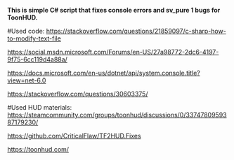 **This is simple C# script that fixes console errors and sv_pure 1 bugs for ToonHUD.**


#Used code:
https://stackoverflow.com/questions/21859097/c-sharp-how-to-modify-text-file

https://social.msdn.microsoft.com/Forums/en-US/27a98772-2dc6-4197-9f75-6cc119d4a88a/

https://docs.microsoft.com/en-us/dotnet/api/system.console.title?view=net-6.0

https://stackoverflow.com/questions/30603375/


#Used HUD materials:
https://steamcommunity.com/groups/toonhud/discussions/0/3374780959387179230/

https://github.com/CriticalFlaw/TF2HUD.Fixes

https://toonhud.com/
